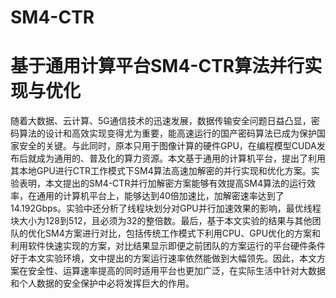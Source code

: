 # SM4-CTR
# 基于通用计算平台SM4-CTR算法并行实现与优化
随着大数据、云计算、5G通信技术的迅速发展，数据传输安全问题日益凸显，密码算法的设计和高效实现变得尤为重要，能高速运行的国产密码算法已成为保护国家安全的关键。与此同时，原本只用于图像计算的硬件GPU，在编程模型CUDA发布后就成为通用的、普及化的算力资源。本文基于通用的计算机平台，提出了利用其本地GPU进行CTR工作模式下SM4算法高速加解密的并行实现和优化方案。实验表明，本文提出的SM4-CTR并行加解密方案能够有效提高SM4算法的运行效率，在通用的计算机平台上，能够达到40倍加速比，加解密速率达到了14.192Gbps。实验中还分析了线程块划分对GPU并行加速效果的影响，最优线程块大小为128到512，且必须为32的整倍数。最后，基于本文实验的结果与其他团队的优化SM4方案进行对比，包括传统工作模式下利用CPU、GPU优化的方案和利用软件快速实现的方案，对比结果显示即便之前团队的方案运行的平台硬件条件好于本文实验环境，文中提出的方案运行速率依然能做到大幅领先。因此，本文方案在安全性、运算速率提高的同时适用平台也更加广泛，在实际生活中针对大数据和个人数据的安全保护中必将发挥巨大的作用。
